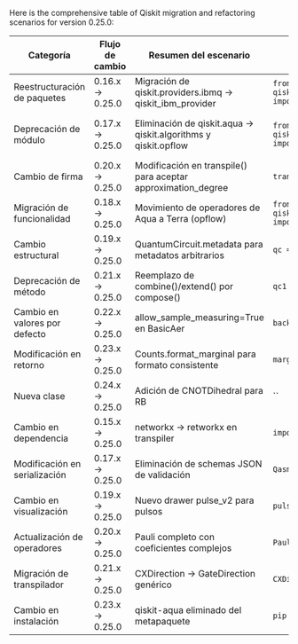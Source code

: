 Here is the comprehensive table of Qiskit migration and refactoring scenarios for version 0.25.0:

| Categoría | Flujo de cambio | Resumen del escenario | Ejemplo de código (origen) | Ejemplo de código (destino) | Dificultad | Afectación (SE/QSE) | Referencia |
|-----------|-----------------|-----------------------|----------------------------|-----------------------------|------------|---------------------|------------|
| Reestructuración de paquetes | 0.16.x → 0.25.0 | Migración de qiskit.providers.ibmq → qiskit_ibm_provider | `from qiskit.providers.ibmq import IBMQ` | `from qiskit_ibm_provider import IBMQ` | Moderada | QSE (Cambio en importación de proveedores) | [Qiskit 0.25 RN](https://docs.quantum.ibm.com/api/qiskit/release-notes/0.25) |
| Deprecación de módulo | 0.17.x → 0.25.0 | Eliminación de qiskit.aqua → qiskit.algorithms y qiskit.opflow | `from qiskit.aqua.algorithms import VQE` | `from qiskit.algorithms import VQE` | Alta | QSE (Reestructuración mayor de APIs cuánticas) | [Migración Aqua](https://docs.quantum.ibm.com/migration-guides) |
| Cambio de firma | 0.20.x → 0.25.0 | Modificación en transpile() para aceptar approximation_degree | `transpile(circ, backend)` | `transpile(circ, backend, approximation_degree=0.8)` | Baja | QSE (Control de aproximación en compilación) | [Transpiler Docs](https://github.com/Qiskit/documentation/tree/main/docs/api/qiskit/0.25) |
| Migración de funcionalidad | 0.18.x → 0.25.0 | Movimiento de operadores de Aqua a Terra (opflow) | `from qiskit.aqua.operators import PauliOp` | `from qiskit.opflow import PauliOp` | Moderada | QSE (Unificación de operadores) | [OpFlow Migration](https://docs.quantum.ibm.com/migration-guides) |
| Cambio estructural | 0.19.x → 0.25.0 | QuantumCircuit.metadata para metadatos arbitrarios | `qc = QuantumCircuit(2)` | `qc = QuantumCircuit(2, metadata={'experiment': 'test'})` | Nula | SE (Extensibilidad de circuitos) | [Circuit Updates](https://docs.quantum.ibm.com/api/qiskit/release-notes/0.25) |
| Deprecación de método | 0.21.x → 0.25.0 | Reemplazo de combine()/extend() por compose() | `qc1 + qc2` | `qc1.compose(qc2)` | Baja | QSE (API consistente para composición) | [Circuit Methods](https://github.com/Qiskit/documentation/tree/main/docs/api/qiskit/0.25) |
| Cambio en valores por defecto | 0.22.x → 0.25.0 | allow_sample_measuring=True en BasicAer | `backend.run(qc)` | `backend.run(qc, allow_sample_measuring=False)` | Baja | QSE (Comportamiento de simulación) | [BasicAer Changelog](https://github.com/qiskit/qiskit/releases/tag/0.25.0) |
| Modificación en retorno | 0.23.x → 0.25.0 | Counts.format_marginal para formato consistente | `marginal_counts(counts)` | `marginal_counts(counts, format_marginal=True)` | Nula | SE (Formato de resultados) | [Result Utils](https://docs.quantum.ibm.com/api/qiskit/release-notes/0.25) |
| Nueva clase | 0.24.x → 0.25.0 | Adición de CNOTDihedral para RB | `` | `from qiskit.quantum_info import CNOTDihedral` | Moderada | QSE (Operaciones avanzadas) | [Quantum Info](https://docs.quantum.ibm.com/api/qiskit/release-notes/0.25) |
| Cambio en dependencia | 0.15.x → 0.25.0 | networkx → retworkx en transpiler | `import networkx as nx` | `import retworkx as rx` | Alta | SE (Optimización de performance) | [Dependency Changelog](https://github.com/qiskit/qiskit/releases/tag/0.25.0) |
| Modificación en serialización | 0.17.x → 0.25.0 | Eliminación de schemas JSON de validación | `QasmQobj.validate()` | `# Validación removida` | Alta | SE (Cambio en manejo de payloads) | [Validation Deprecation](https://docs.quantum.ibm.com/api/qiskit/release-notes/0.25) |
| Cambio en visualización | 0.19.x → 0.25.0 | Nuevo drawer pulse_v2 para pulsos | `pulse_drawer(sched)` | `pulse_drawer_v2(sched)` | Moderada | SE (Mejoras en visualización) | [Pulse Visualization](https://docs.quantum.ibm.com/api/qiskit/release-notes/0.25) |
| Actualización de operadores | 0.20.x → 0.25.0 | Pauli completo con coeficientes complejos | `Pauli('X')` | `Pauli('X') * 1j` | Moderada | QSE (Operadores extendidos) | [Pauli Updates](https://docs.quantum.ibm.com/api/qiskit/release-notes/0.25) |
| Migración de transpilador | 0.21.x → 0.25.0 | CXDirection → GateDirection genérico | `CXDirection(coupling_map)` | `GateDirection(coupling_map, ['cx', 'ecr'])` | Baja | QSE (Extensibilidad de passes) | [Transpiler Passes](https://github.com/Qiskit/documentation/tree/main/docs/api/qiskit/0.25) |
| Cambio en instalación | 0.23.x → 0.25.0 | qiskit-aqua eliminado del metapaquete | `pip install qiskit` | `pip install qiskit[all]` | Alta | SE (Gestión de dependencias) | [Installation Notes](https://docs.quantum.ibm.com/api/qiskit/release-notes/0.25) |